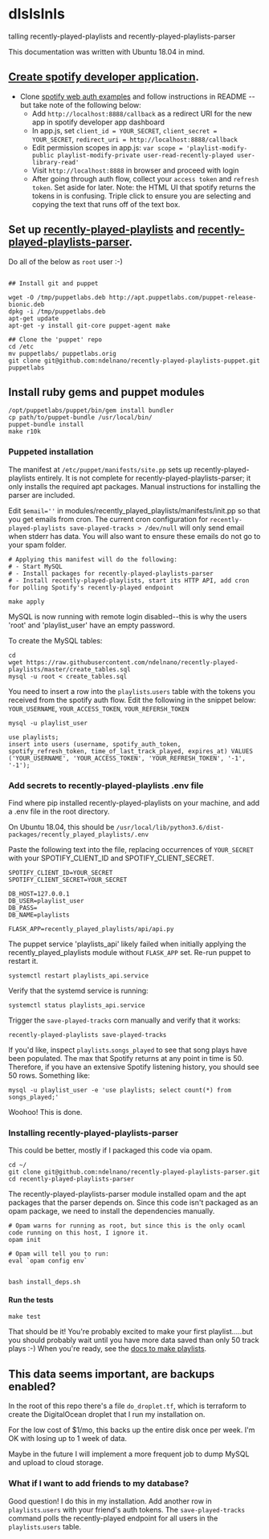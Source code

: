 # dlslslnls
talling recently-played-playlists and recently-played-playlists-parser

This documentation was written with Ubuntu 18.04 in mind.

## [Create spotify developer application](https://developer.spotify.com/dashboard/applications).
- Clone [spotify web auth examples](https://github.com/spotify/web-api-auth-examples) and follow instructions in README -- but take note of the following below:
  - Add `http://localhost:8888/callback` as a redirect URI for the new app in spotify developer app dashboard
  - In app.js, set `client_id = YOUR_SECRET`, `client_secret = YOUR_SECRET`, `redirect_uri = http://localhost:8888/callback`
  - Edit permission scopes in app.js: `var scope = 'playlist-modify-public playlist-modify-private user-read-recently-played user-library-read'`
  - Visit `http://localhost:8888` in browser and proceed with login
  - After going through auth flow, collect your `access token` and `refresh token`. Set aside for later. Note: the HTML UI that spotify returns the tokens in is confusing. Triple click to ensure you are selecting and copying the text that runs off of the text box.

## Set up [recently-played-playlists](https://github.com/ndelnano/recently-played-playlists) and [recently-played-playlists-parser](https://github.com/ndelnano/recently-played-playlists-parser).

Do all of the below as `root` user :-)

```

## Install git and puppet

wget -O /tmp/puppetlabs.deb http://apt.puppetlabs.com/puppet-release-bionic.deb
dpkg -i /tmp/puppetlabs.deb
apt-get update
apt-get -y install git-core puppet-agent make

## Clone the 'puppet' repo
cd /etc
mv puppetlabs/ puppetlabs.orig
git clone git@github.com:ndelnano/recently-played-playlists-puppet.git puppetlabs

```

## Install ruby gems and puppet modules
```
/opt/puppetlabs/puppet/bin/gem install bundler
cp path/to/puppet-bundle /usr/local/bin/
puppet-bundle install
make r10k
```

### Puppeted installation
The manifest at `/etc/puppet/manifests/site.pp` sets up recently-played-playlists entirely. It is not complete for recently-played-playlists-parser; it only installs the required apt packages. Manual instructions for installing the parser are included.

Edit `$email=''` in modules/recently_played_playlists/manifests/init.pp so that you get emails from cron. The current cron configuration for `recently-played-playlists save-played-tracks > /dev/null` will only send email when stderr has data. You will also want to ensure these emails do not go to your spam folder.

```
# Applying this manifest will do the following:
# - Start MySQL
# - Install packages for recently-played-playlists-parser
# - Install recently-played-playlists, start its HTTP API, add cron for polling Spotify's recently-played endpoint

make apply
```

MySQL is now running with remote login disabled--this is why the users 'root' and 'playlist_user' have an empty password. 

To create the MySQL tables:
```
cd
wget https://raw.githubusercontent.com/ndelnano/recently-played-playlists/master/create_tables.sql
mysql -u root < create_tables.sql
```

You need to insert a row into the `playlists`.`users` table with the tokens you received from the spotify auth flow.
Edit the following in the snippet below: `YOUR_USERNAME`, `YOUR_ACCESS_TOKEN`, `YOUR_REFERSH_TOKEN`
```
mysql -u playlist_user

use playlists;
insert into users (username, spotify_auth_token, spotify_refresh_token, time_of_last_track_played, expires_at) VALUES ('YOUR_USERNAME', 'YOUR_ACCESS_TOKEN', 'YOUR_REFRESH_TOKEN', '-1', '-1');
```

### Add secrets to recently-played-playlists .env file
Find where pip installed recently-played-playlists on your machine, and add a .env file in the root directory.

On Ubuntu 18.04, this should be `/usr/local/lib/python3.6/dist-packages/recently_played_playlists/.env`

Paste the following text into the file, replacing occurrences of `YOUR_SECRET` with your SPOTIFY_CLIENT_ID and SPOTIFY_CLIENT_SECRET.
```
SPOTIFY_CLIENT_ID=YOUR_SECRET
SPOTIFY_CLIENT_SECRET=YOUR_SECRET

DB_HOST=127.0.0.1
DB_USER=playlist_user
DB_PASS=
DB_NAME=playlists

FLASK_APP=recently_played_playlists/api/api.py
```

The puppet service 'playlists_api' likely failed when initially applying the recently_played_playlists module without `FLASK_APP` set. Re-run puppet to restart it.
```
systemctl restart playlists_api.service
```

Verify that the systemd service is running: 
```
systemctl status playlists_api.service
```

Trigger the `save-played-tracks` corn manually and verify that it works:
```
recently-played-playlists save-played-tracks
```

If you'd like, inspect `playlists`.`songs_played` to see that song plays have been populated. The max that Spotify returns at any point in time is 50. Therefore, if you have an extensive Spotify listening history, you should see 50 rows. Something like:
```
mysql -u playlist_user -e 'use playlists; select count(*) from songs_played;'
```

Woohoo! This is done.

### Installing recently-played-playlists-parser
This could be better, mostly if I packaged this code via opam.

```
cd ~/
git clone git@github.com:ndelnano/recently-played-playlists-parser.git
cd recently-played-playlists-parser
```

The recently-played-playlists-parser module installed opam and the apt packages that the parser depends on. Since this code isn't packaged as an opam package, we need to install the dependencies manually.

```
# Opam warns for running as root, but since this is the only ocaml code running on this host, I ignore it.
opam init

# Opam will tell you to run:
eval `opam config env`


bash install_deps.sh

```

#### Run the tests
```
make test
```

That should be it! You're probably excited to make your first playlist.....but you should probably wait until you have more data saved than only 50 track plays :-)
When you're ready, see the [docs to make playlists](https://github.com/ndelnano/recently-played-playlists-parser).

## This data seems important, are backups enabled?
In the root of this repo there's a file `do_droplet.tf`, which is terraform to create the DigitalOcean droplet that I run my installation on. 

For the low cost of $1/mo, this backs up the entire disk once per week. I'm OK with losing up to 1 week of data.

Maybe in the future I will implement a more frequent job to dump MySQL and upload to cloud storage.

### What if I want to add friends to my database?
Good question! I do this in my installation. Add another row in `playlists`.`users` with your friend's auth tokens. The `save-played-tracks` command polls the recently-played endpoint for all users in the `playlists`.`users` table.
